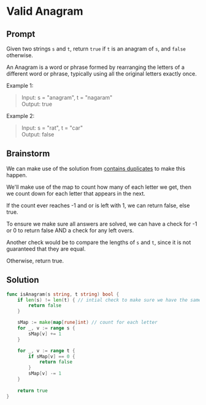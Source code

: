 # Valid Anagram

## Prompt

Given two strings `s` and `t`, return `true` if `t` is an anagram of `s`, and `false` otherwise.

An Anagram is a word or phrase formed by rearranging the letters of a different word or phrase, typically using all the original letters exactly once.

Example 1:
> Input: s = "anagram", t = "nagaram"\
> Output: true

Example 2:
> Input: s = "rat", t = "car"\
> Output: false

## Brainstorm

We can make use of the solution from [contains duplicates](/golang/217.containsDuplicates.md) to make this happen.

We'll make use of the map to count how many of each letter we get, then we count down for each letter that appears in the next.

If the count ever reaches -1 and or is left with 1, we can return false, else true.

To ensure we make sure all answers are solved, we can have a check for -1 or 0 to return false AND a check for any left overs.

Another check would be to compare the lengths of `s` and `t`, since it is not guaranteed that they are equal.

Otherwise, return true.

## Solution
```go
func isAnagram(s string, t string) bool {
    if len(s) != len(t) { // intial check to make sure we have the same amount of characters
        return false
    }

    sMap := make(map[rune]int) // count for each letter
    for _, v := range s {
        sMap[v] += 1
    }

    for _, v := range t {
        if sMap[v] == 0 {
            return false
        }
        sMap[v] -= 1
    }
    
    return true
}
```
